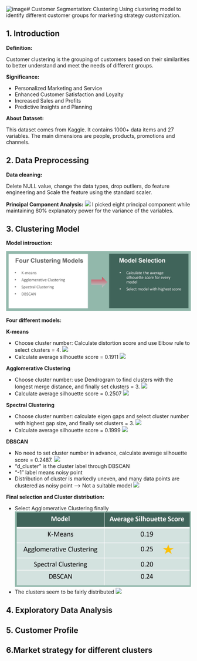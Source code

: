 ![image](https://github.com/CrystalWang2002/Customer_Clustering/assets/147997879/bf48f1fe-f6b5-4d32-919a-043bb0c1c131)# Customer Segmentation: Clustering
Using clustering model to identify different customer groups for marketing strategy customization.

## 1. Introduction

**Definition:**

Customer clustering is the grouping of customers based on their similarities to better understand and meet the needs of different groups.

**Significance:**
- Personalized Marketing and Service
- Enhanced Customer Satisfaction and Loyalty
- Increased Sales and Profits
- Predictive Insights and Planning

**About Dataset:**

This dataset comes from Kaggle. It contains 1000+ data items and 27 variables. The main dimensions are people, products, promotions and channels.

## 2. Data Preprocessing

**Data cleaning:** 

Delete NULL value, change the data types, drop outliers, do feature engineering and Scale the feature using the standard scaler.

**Principal Component Analysis:**
![](0.jpg)
I picked eight principal component while maintaining 80% explanatory power for the variance of the variables.

## 3. Clustering Model

**Model introuction:**

![](1.jpg)

**Four different models:**

**K-means**
- Choose cluster number: Calculate distortion score and use Elbow rule to select clusters = 4.
![](2.jpg)
- Calculate average silhouette score = 0.1911
![](3.jpg)

**Agglomerative Clustering**
- Choose cluster number: use Dendrogram to find clusters with the longest merge distance, and finally set clusters = 3.
![](4.jpg)
- Calculate average silhouette score = 0.2507
![](5.jpg)

**Spectral Clustering**
- Choose cluster number: calculate eigen gaps and select cluster number with highest gap size, and finally set clusters = 3.
![](6.jpg)
- Calculate average silhouette score = 0.1999
![](7.jpg)

**DBSCAN**
- No need to set cluster number in advance, calculate average silhouette score = 0.2487.
![](8.jpg)
- “d_cluster” is the cluster label through DBSCAN
- “-1” label means noisy point
- Distribution of cluster is markedly uneven, and many data points are clustered as noisy point --> Not a suitable model
![](9.jpg)

**Final selection and Cluster distribution:**
- Select Agglomerative Clustering finally
![](10.jpg)
- The clusters seem to be fairly distributed
![](11.jpg)

## 4. Exploratory Data Analysis



## 5. Customer Profile



## 6.Market strategy for different clusters








